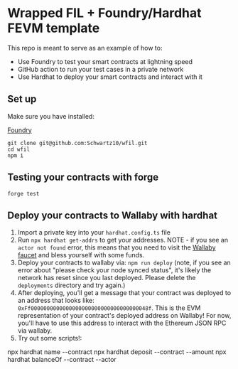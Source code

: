 # Wrapped FIL + Foundry/Hardhat FEVM template

This repo is meant to serve as an example of how to:

- Use Foundry to test your smart contracts at lightning speed
- GitHub action to run your test cases in a private network
- Use Hardhat to deploy your smart contracts and interact with it

## Set up

Make sure you have installed:

[Foundry](https://github.com/foundry-rs/foundry)<br />

```
git clone git@github.com:Schwartz10/wfil.git
cd wfil
npm i
```

## Testing your contracts with forge

`forge test`

## Deploy your contracts to Wallaby with hardhat

1. Import a private key into your `hardhat.config.ts` file
2. Run `npx hardhat get-addrs` to get your addresses. NOTE - if you see an `actor not found` error, this means that you need to visit the [Wallaby faucet](https://wallaby.network/#faucet) and bless yourself with some funds.
3. Deploy your contracts to wallaby via: `npm run deploy` (note, if you see an error about "please check your node synced status", it's likely the network has reset since you last deployed. Please delete the `deployments` directory and try again.)
4. After deploying, you'll get a message that your contract was deployed to an address that looks like: `0xFf0000000000000000000000000000000000048f`. This is the EVM representation of your contract's deployed address on Wallaby! For now, you'll have to use this address to interact with the Ethereum JSON RPC via wallaby.
5. Try out some scripts!:

npx hardhat name --contract <contract-address-hex>
npx hardhat deposit --contract <contract-address-hex> --amount <amount-in-eth>
npx hardhat balanceOf --contract <contract-address-hex> --actor <actor-id-hex>
